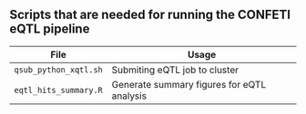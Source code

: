## Scripts that are needed for running the CONFETI eQTL pipeline


File | Usage
------------ | -------------
`qsub_python_xqtl.sh` | Submiting eQTL job to cluster
`eqtl_hits_summary.R` | Generate summary figures for eQTL analysis
